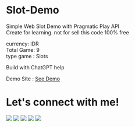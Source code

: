 # Slot-Demo

Simple Web Slot Demo with Pragmatic Play API <br>
Create for learning. not for sell this code 100% free

currency: IDR <br>
Total Game: 9 <br>
type game : Slots <br>

Build with ChatGPT help

Demo Site : <a href="https://slot-demo.nandz.my.id">See Demo</a>

# Let's connect with me!
<p>
    <a href="https://nandz.my.id/" target="_blank"><img src="https://img.shields.io/badge/Website-https://nandz.my.id-blue?" /></a>
    <a href="https://nandz.store/" target="_blank"><img src="https://img.shields.io/badge/Store-https://nandz.store/-blue" /></a>
    <a href="https://facebook.com/128.192.i98i/" target="_blank"><img src="https://img.shields.io/badge/Facebook-Tinandar%20Hermawan-blue" /></a>
    <a href="https://twitter.com/prodbynandz" target="_blank"><img src="https://img.shields.io/badge/Twitter-Nandz-blue" /></a>
    <a href="https://instagram.com/@prodbynandz" target="_blank"><img src="https://img.shields.io/badge/Instagram-@prodbynandz-blue" /></a>
</p> 
